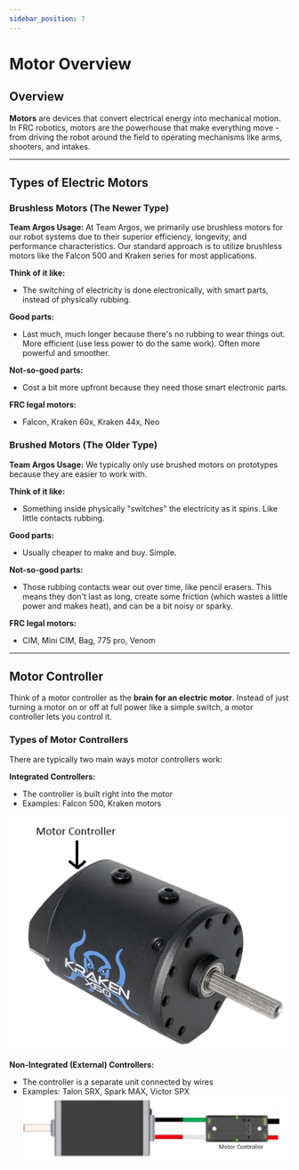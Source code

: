 ```yaml
---
sidebar_position: 7
---
```


# Motor Overview

## Overview

**Motors** are devices that convert electrical energy into mechanical motion. In FRC robotics, motors are the powerhouse that make everything move - from driving the robot around the field to operating mechanisms like arms, shooters, and intakes.

---

## Types of Electric Motors

### Brushless Motors (The Newer Type)

**Team Argos Usage:**
At Team Argos, we primarily use brushless motors for our robot systems due to their superior efficiency, longevity, and performance characteristics. Our standard approach is to utilize brushless motors like the Falcon 500 and Kraken series for most applications.

**Think of it like:**
- The switching of electricity is done electronically, with smart parts, instead of physically rubbing.

**Good parts:**
- Last much, much longer because there's no rubbing to wear things out. More efficient (use less power to do the same work). Often more powerful and smoother.

**Not-so-good parts:**
- Cost a bit more upfront because they need those smart electronic parts.

**FRC legal motors:**
- Falcon, Kraken 60x, Kraken 44x, Neo



### Brushed Motors (The Older Type)

**Team Argos Usage:**
We typically only use brushed motors on prototypes because they are easier to work with.

**Think of it like:**
- Something inside physically "switches" the electricity as it spins. Like little contacts rubbing.

**Good parts:**
- Usually cheaper to make and buy. Simple.

**Not-so-good parts:**
- Those rubbing contacts wear out over time, like pencil erasers. This means they don't last as long, create some friction (which wastes a little power and makes heat), and can be a bit noisy or sparky.

**FRC legal motors:**
- CIM, Mini CIM, Bag, 775 pro, Venom



---

## Motor Controller

Think of a motor controller as the **brain for an electric motor**. Instead of just turning a motor on or off at full power like a simple switch, a motor controller lets you control it.

### Types of Motor Controllers

There are typically two main ways motor controllers work:

**Integrated Controllers:**
- The controller is built right into the motor
- Examples: Falcon 500, Kraken motors

![alt text](./overview/Intergrated_Motor.png)

**Non-Integrated (External) Controllers:**
- The controller is a separate unit connected by wires
- Examples: Talon SRX, Spark MAX, Victor SPX
![alt text](./overview/non_integrated.png)